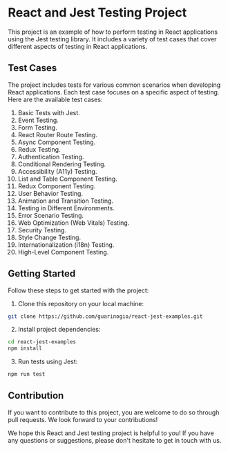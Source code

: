 # React and Jest Testing Project

This project is an example of how to perform testing in React applications using the Jest testing library. It includes a variety of test cases that cover different aspects of testing in React applications.

## Test Cases

The project includes tests for various common scenarios when developing React applications. Each test case focuses on a specific aspect of testing. Here are the available test cases:

1. Basic Tests with Jest.
2. Event Testing.
3. Form Testing.
4. React Router Route Testing.
5. Async Component Testing.
6. Redux Testing.
7. Authentication Testing.
8. Conditional Rendering Testing.
9. Accessibility (A11y) Testing.
10. List and Table Component Testing.
11. Redux Component Testing.
12. User Behavior Testing.
13. Animation and Transition Testing.
14. Testing in Different Environments.
15. Error Scenario Testing.
16. Web Optimization (Web Vitals) Testing.
17. Security Testing.
18. Style Change Testing.
19. Internationalization (i18n) Testing.
20. High-Level Component Testing.

## Getting Started

Follow these steps to get started with the project:

1. Clone this repository on your local machine:

```bash
git clone https://github.com/guarinogio/react-jest-examples.git
```

2. Install project dependencies:

```bash
cd react-jest-examples
npm install
```

3. Run tests using Jest:

```bash
npm run test
```

## Contribution
If you want to contribute to this project, you are welcome to do so through pull requests. We look forward to your contributions!

We hope this React and Jest testing project is helpful to you! If you have any questions or suggestions, please don't hesitate to get in touch with us.

